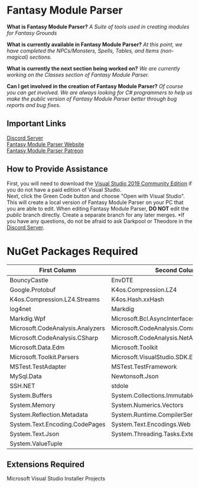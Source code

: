 # Fantasy Module Parser
**What is Fantasy Module Parser?** *A Suite of tools used in creating modules for Fantasy Grounds*

**What is currently available in Fantasy Module Parser?** *At this point, we have completed the NPCs/Monsters, Spells, Tables, and Items (non-magical) sections.*

**What is currently the next section being worked on?** *We are currently working on the Classes section of Fantasy Module Parser.*

**Can I get involved in the creation of Fantasy Module Parser?** *Of course you can get involved. We are always looking for C# programmers to help us make the public version of Fantasy Module Parser better through bug reports and bug fixes.*

## Important Links
[Discord Server](https://discord.gg/78SdFgg)  
[Fantasy Module Parser Website](https://fantasymoduleparser.tech)  
[Fantasy Module Parser Patreon](https://www.patreon.com/fantasymoduleparser)

## How to Provide Assistance
First, you will need to download the [Visual Studio 2019 Community Edition](https://visualstudio.microsoft.com/vs/community/) if you do not have a paid edition of Visual Studio.  
Next, click the Green Code button and choose "Open with Visual Studio". This will create a local version of Fantasy Module Parser on your PC that you are able to edit.
When editing Fantasy Module Parser, **DO NOT** edit the *public* branch directly. Create a separate branch for any later merges. *If you have any questions, do not be afraid to ask Darkpool or Theodore in the [Discord Server](https://discord.gg/78SdFgg).

# NuGet Packages Required
First Column | Second Column
------------ | -------------
BouncyCastle | EnvDTE
Google.Protobuf | K4os.Compression.LZ4
K4os.Compression.LZ4.Streams | K4os.Hash.xxHash
log4net | Markdig  
Markdig.Wpf | Microsoft.Bcl.AsyncInterfaces  
Microsoft.CodeAnalysis.Analyzers | Microsoft.CodeAnalysis.Common  
Microsoft.CodeAnalysis.CSharp | Microsoft.CodeAnalysis.NetAnalyzers  
Microsoft.Data.Edm | Microsoft.Toolkit  
Microsoft.Toolkit.Parsers | Microsoft.VisualStudio.SDK.EmbedInteropTypes  
MSTest.TestAdapter | MSTest.TestFramework  
MySql.Data | Newtonsoft.Json
SSH.NET | stdole
System.Buffers | System.Collections.Immutable
System.Memory | System.Numerics.Vectors
System.Reflection.Metadata | System.Runtime.CompilerServices.Unsafe
System.Text.Encoding.CodePages | System.Text.Encodings.Web
System.Text.Json | System.Threading.Tasks.Extensions
System.ValueTuple |

## Extensions Required
Microsoft Visual Studio Installer Projects
